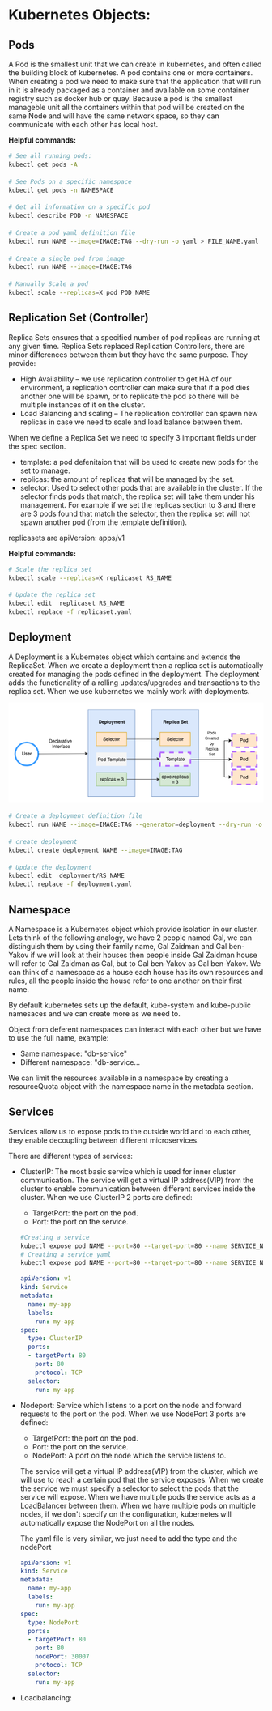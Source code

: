 # Kubernetes Objects:

## Pods

A Pod is the smallest unit that we can create in kubernetes, and often called the building block of kubernetes. A pod contains one or more containers.
When creating a pod we need to make sure that the application that will run in it is already packaged as a container and available on some container registry such as docker hub or quay.
Because a pod is the smallest manageble unit all the containers within that pod will be created on the same Node and will have the same network space, so they can communicate with each other has local host.

**Helpful commands:**

```bash
# See all running pods:
kubectl get pods -A

# See Pods on a specific namespace
kubectl get pods -n NAMESPACE

# Get all information on a specific pod
kubectl describe POD -n NAMESPACE

# Create a pod yaml definition file
kubectl run NAME --image=IMAGE:TAG --dry-run -o yaml > FILE_NAME.yaml

# Create a single pod from image
kubectl run NAME --image=IMAGE:TAG

# Manually Scale a pod
kubectl scale --replicas=X pod POD_NAME
```

## Replication Set (Controller)

Replica Sets ensures that a specified number of pod replicas are running at any given time. Replica Sets replaced Replication Controllers, there are minor differences between them but they have the same purpose.
They provide:

- High Availability – we use replication controller to get HA of our environment, a replication controller can make sure that if a pod dies another one will be spawn, or to replicate the pod so there will be multiple instances of it on the cluster.
- Load Balancing and scaling – The replication controller can spawn new replicas in case we need to scale and load balance between them.

When we define a Replica Set we need to specify 3 important fields under the spec section.

- template: a pod defenitaion that will be used to create new pods for the set to manage.
- replicas: the amount of replicas that will be managed by the set.
- selector: Used to select other pods that are available in the cluster. If the selector finds pods that match, the replica set will take them under his management. For example if we set the replicas section to 3 and there are 3 pods found that match the selector, then the replica set will not spawn another pod (from the template definition).

replicasets are apiVersion: apps/v1

**Helpful commands:**

```bash
# Scale the replica set
kubectl scale --replicas=X replicaset RS_NAME

# Update the replica set
kubectl edit  replicaset RS_NAME
kubectl replace -f replicaset.yaml
```

## Deployment

A Deployment is a Kubernetes object which contains and extends the ReplicaSet. When we create a deployment then a replica set is automatically created for managing the pods defined in the deployment. The deployment adds the functionality of a rolling updates/upgrades and transactions to the replica set.
When we use kubernetes we mainly work with deployments.

![Alt text](images/deployment-replicaset.png?raw=true)

```bash
# Create a deployment definition file
kubectl run NAME --image=IMAGE:TAG --generator=deployment --dry-run -o yaml > FILE_NAME.yaml

# create deployment
kubectl create deployment NAME --image=IMAGE:TAG

# Update the deployment
kubectl edit  deployment/RS_NAME
kubectl replace -f deployment.yaml
```

## Namespace 

A Namespace is a Kubernetes object which provide isolation in our cluster. Lets think of the following analogy, we have 2 people named Gal, we can distinguish them by using their family name, Gal Zaidman and Gal ben-Yakov if we will look at their houses then people inside Gal Zaidman house will refer to Gal Zaidman as Gal, but to Gal ben-Yakov as Gal ben-Yakov.
We can think of a namespace as a house each house has its own resources and rules, all the people inside the house refer to one another on their first name.

By default kubernetes sets up the default, kube-system and kube-public namesaces and we can create more as we need to.

Object from deferent namespaces can interact with each other but we have to use the full name, example: 

- Same namespace: "db-service"
- Different namespace: "db-service.<namespace>.<type of object>.<domain name of cluster>

We can limit the resources available in a namespace by creating a resourceQuota object with the namespace name in the metadata section.

## Services

Services allow us to expose pods to the outside world and to each other, they enable decoupling between different microservices.

There are different types of services:

- ClusterIP: The most basic service which is used for inner cluster communication. The service will get a virtual IP address(VIP) from the cluster to enable communication between different services inside the cluster.
  When we use ClusterIP 2 ports are defined:

  - TargetPort: the port on the pod.
  - Port: the port on the service.

  ```bash
  #Creating a service
  kubectl expose pod NAME --port=80 --target-port=80 --name SERVICE_NAME
  # Creating a service yaml
  kubectl expose pod NAME --port=80 --target-port=80 --name SERVICE_NAME --dry-run -o yaml
  ```

  ```yaml
  apiVersion: v1
  kind: Service
  metadata:
    name: my-app
    labels:
      run: my-app
  spec:
    type: ClusterIP
    ports:
    - targetPort: 80
      port: 80
      protocol: TCP
    selector:
      run: my-app
  ```

- Nodeport: Service which listens to a port on the node and forward requests to the port on the pod.
  When we use NodePort 3 ports are defined:

  - TargetPort: the port on the pod.
  - Port: the port on the service.
  - NodePort: A port on the node which the service listens to.

  The service will get a virtual IP address(VIP) from the cluster, which we will use to reach a certain pod that the service exposes.
  When we create the service we must specify a selector to select the pods that the service will expose.
  When we have multiple pods the service acts as a LoadBalancer between them.
  When we have multiple pods on multiple nodes, if we don't specify on the configuration, kubernetes will automatically expose the NodePort on all the nodes.

  The yaml file is very similar, we just need to add the type and the nodePort

  ```yaml
  apiVersion: v1
  kind: Service
  metadata:
    name: my-app
    labels:
      run: my-app
  spec:
    type: NodePort
    ports:
    - targetPort: 80
      port: 80
      nodePort: 30007
      protocol: TCP
    selector:
      run: my-app
  ```

- Loadbalancing: